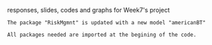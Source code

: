 responses, slides, codes and graphs for Week7's project  

    The package "RiskMgmnt" is updated with a new model "americanBT"       

    All packages needed are imported at the begining of the code.    
